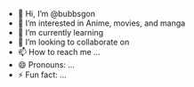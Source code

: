 - 👋 Hi, I’m @bubbsgon
- 👀 I’m interested in Anime, movies, and manga
- 🌱 I’m currently learning
- 💞️ I’m looking to collaborate on
- 📫 How to reach me ...
- 😄 Pronouns: ...
- ⚡ Fun fact: ...

<!---
bubbsgon/bubbsgon is a ✨ special ✨ repository because its `README.md` (this file) appears on your GitHub profile.
You can click the Preview link to take a look at your changes.
--->
